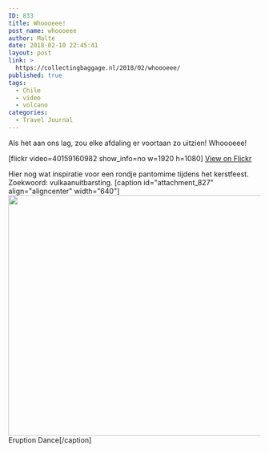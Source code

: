 ```yaml
---
ID: 833
title: Whoooeee!
post_name: whoooeee
author: Malte
date: 2018-02-10 22:45:41
layout: post
link: >
  https://collectingbaggage.nl/2018/02/whoooeee/
published: true
tags:
  - Chile
  - video
  - volcano
categories:
  - Travel Journal
---
```


Als het aan ons lag, zou elke afdaling er voortaan zo uitzien! Whoooeee!

[flickr video=40159160982 show_info=no w=1920 h=1080] <a href="https://www.flickr.com/photos/collectingbaggage/40159160982">View on Flickr</a>

Hier nog wat inspiratie voor een rondje pantomime tijdens het kerstfeest. Zoekwoord: vulkaanuitbarsting.
[caption id="attachment_827" align="aligncenter" width="640"]<img src="https://collectingbaggage.nl/wp-content/uploads/2018/02/2018-02-05_villarrica_2.gif" alt="" width="640" height="480" class="size-full wp-image-827" /> Eruption Dance[/caption]
